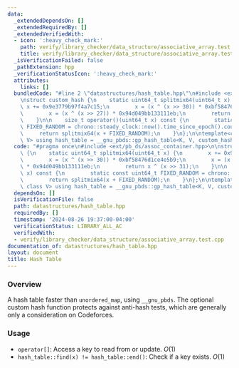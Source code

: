 ```yaml
---
data:
  _extendedDependsOn: []
  _extendedRequiredBy: []
  _extendedVerifiedWith:
  - icon: ':heavy_check_mark:'
    path: verify/library_checker/data_structure/associative_array.test.cpp
    title: verify/library_checker/data_structure/associative_array.test.cpp
  _isVerificationFailed: false
  _pathExtension: hpp
  _verificationStatusIcon: ':heavy_check_mark:'
  attributes:
    links: []
  bundledCode: "#line 2 \"datastructures/hash_table.hpp\"\n#include <ext/pb_ds/assoc_container.hpp>\n\
    \nstruct custom_hash {\n    static uint64_t splitmix64(uint64_t x) {\n       \
    \ x += 0x9e3779b97f4a7c15;\n        x = (x ^ (x >> 30)) * 0xbf58476d1ce4e5b9;\n\
    \        x = (x ^ (x >> 27)) * 0x94d049bb133111eb;\n        return x ^ (x >> 31);\n\
    \    }\n\n    size_t operator()(uint64_t x) const {\n        static const uint64_t\
    \ FIXED_RANDOM = chrono::steady_clock::now().time_since_epoch().count();\n   \
    \     return splitmix64(x + FIXED_RANDOM);\n    }\n};\n\ntemplate<class K, class\
    \ V> using hash_table = __gnu_pbds::gp_hash_table<K, V, custom_hash>;\n"
  code: "#pragma once\n#include <ext/pb_ds/assoc_container.hpp>\n\nstruct custom_hash\
    \ {\n    static uint64_t splitmix64(uint64_t x) {\n        x += 0x9e3779b97f4a7c15;\n\
    \        x = (x ^ (x >> 30)) * 0xbf58476d1ce4e5b9;\n        x = (x ^ (x >> 27))\
    \ * 0x94d049bb133111eb;\n        return x ^ (x >> 31);\n    }\n\n    size_t operator()(uint64_t\
    \ x) const {\n        static const uint64_t FIXED_RANDOM = chrono::steady_clock::now().time_since_epoch().count();\n\
    \        return splitmix64(x + FIXED_RANDOM);\n    }\n};\n\ntemplate<class K,\
    \ class V> using hash_table = __gnu_pbds::gp_hash_table<K, V, custom_hash>;\n"
  dependsOn: []
  isVerificationFile: false
  path: datastructures/hash_table.hpp
  requiredBy: []
  timestamp: '2024-08-26 19:37:00-04:00'
  verificationStatus: LIBRARY_ALL_AC
  verifiedWith:
  - verify/library_checker/data_structure/associative_array.test.cpp
documentation_of: datastructures/hash_table.hpp
layout: document
title: Hash Table
---
```


### Overview

A hash table faster than `unordered_map`, using `__gnu_pbds`. The optional custom hash function protects against anti-hash tests, which are generally only a consideration on Codeforces.

### Usage

* `operator[]`: Access a key to read from or update. $O(1)$
* `hash_table::find(x) != hash_table::end()`: Check if a key exists. $O(1)$